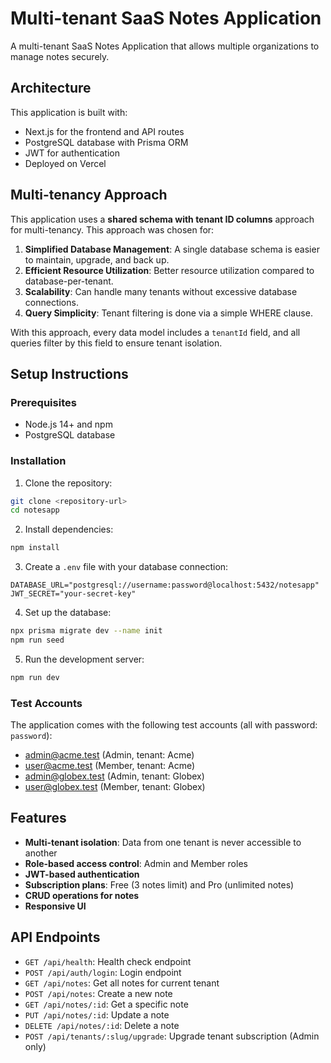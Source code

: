 # Multi-tenant SaaS Notes Application

A multi-tenant SaaS Notes Application that allows multiple organizations to manage notes securely.

## Architecture

This application is built with:

- Next.js for the frontend and API routes
- PostgreSQL database with Prisma ORM
- JWT for authentication
- Deployed on Vercel

## Multi-tenancy Approach

This application uses a **shared schema with tenant ID columns** approach for multi-tenancy. This approach was chosen for:

1. **Simplified Database Management**: A single database schema is easier to maintain, upgrade, and back up.
2. **Efficient Resource Utilization**: Better resource utilization compared to database-per-tenant.
3. **Scalability**: Can handle many tenants without excessive database connections.
4. **Query Simplicity**: Tenant filtering is done via a simple WHERE clause.

With this approach, every data model includes a `tenantId` field, and all queries filter by this field to ensure tenant isolation.

## Setup Instructions

### Prerequisites

- Node.js 14+ and npm
- PostgreSQL database

### Installation

1. Clone the repository:

```bash
git clone <repository-url>
cd notesapp
```

2. Install dependencies:

```bash
npm install
```

3. Create a `.env` file with your database connection:

```
DATABASE_URL="postgresql://username:password@localhost:5432/notesapp"
JWT_SECRET="your-secret-key"
```

4. Set up the database:

```bash
npx prisma migrate dev --name init
npm run seed
```

5. Run the development server:

```bash
npm run dev
```

### Test Accounts

The application comes with the following test accounts (all with password: `password`):

- admin@acme.test (Admin, tenant: Acme)
- user@acme.test (Member, tenant: Acme)
- admin@globex.test (Admin, tenant: Globex)
- user@globex.test (Member, tenant: Globex)

## Features

- **Multi-tenant isolation**: Data from one tenant is never accessible to another
- **Role-based access control**: Admin and Member roles
- **JWT-based authentication**
- **Subscription plans**: Free (3 notes limit) and Pro (unlimited notes)
- **CRUD operations for notes**
- **Responsive UI**

## API Endpoints

- `GET /api/health`: Health check endpoint
- `POST /api/auth/login`: Login endpoint
- `GET /api/notes`: Get all notes for current tenant
- `POST /api/notes`: Create a new note
- `GET /api/notes/:id`: Get a specific note
- `PUT /api/notes/:id`: Update a note
- `DELETE /api/notes/:id`: Delete a note
- `POST /api/tenants/:slug/upgrade`: Upgrade tenant subscription (Admin only)

